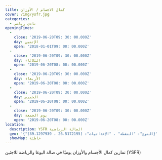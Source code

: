 ```yaml
---
title: كمال الاجسام / الأوزان
cover: /img/ysfr.jpg
categories:
  - نادي رياضي
openingTimes:
  - 
    close: '2019-06-20T09: 30: 00.000Z'
    day: الإثنين
    open: '2018-01-01T09: 00: 00.000Z'
  - 
    close: '2019-06-20T09: 30: 00.000Z'
    day: الثلاثاء
    open: '2019-06-20T08: 00: 00.000Z'
  - 
    close: '2019-06-20T09: 30: 00.000Z'
    day: الأربعاء
    open: '2019-06-20T08: 00: 00.000Z'
  - 
    close: '2019-06-20T09: 30: 00.000Z'
    day: الخميس
    open: '2019-06-20T08: 00: 00.000Z'
  - 
    close: '2019-06-20T09: 30: 00.000Z'
    day: يوم الجمعة
    open: '2019-06-20T08: 00: 00.000Z'
location:
  description: YSFR الصالة الرياضية
  geo: '{"النوع": "النقطة" ، "الإحداثيات": [26.5172195 ، 39.1297939]}'
  showMap: خاطئة
---
```


تمارين كمال الأجسام والأوزان يوميًا في صالة اليوغا والرياضة للاجئين (YSFR)